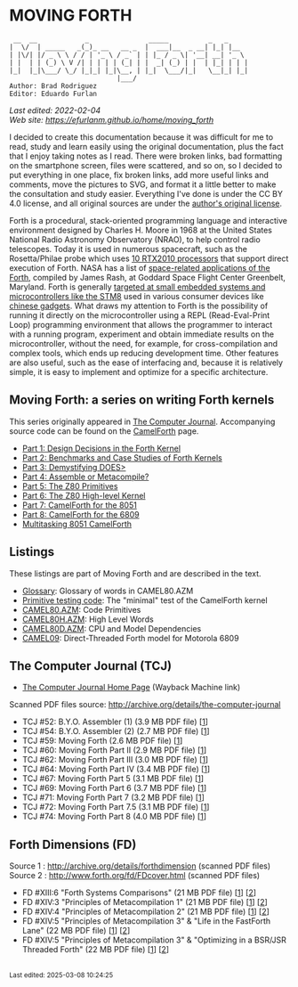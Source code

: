 # MOVING FORTH

     __  __            _               _____          _   _     
    |  \/  | _____   _(_)_ __   __ _  |  ___|__  _ __| |_| |__  
    | |\/| |/ _ \ \ / / | '_ \ / _` | | |_ / _ \| '__| __| '_ \ 
    | |  | | (_) \ V /| | | | | (_| | |  _| (_) | |  | |_| | | |
    |_|  |_|\___/ \_/ |_|_| |_|\__, | |_|  \___/|_|   \__|_| |_|
                               |___/ 
    Author: Brad Rodriguez
    Editor: Eduardo Furlan

*Last edited: 2022-02-04  
Web site: https://efurlanm.github.io/home/moving_forth*

I decided to create this documentation because it was difficult for me to read, study and learn easily using the original documentation, plus the fact that I enjoy taking notes as I read. There were broken links, bad formatting on the smartphone screen, files were scattered, and so on, so I decided to put everything in one place, fix broken links, add more useful links and comments, move the pictures to SVG, and format it a little better to make the consultation and study easier. Everything I've done is under the CC BY 4.0 license, and all original sources are under the [author's original license](https://web.archive.org/web/20250202212617/http://bradrodriguez.com/).

Forth is a procedural, stack-oriented programming language and interactive environment designed by Charles H. Moore in 1968 at the United States National Radio Astronomy Observatory (NRAO), to help control radio telescopes. Today it is used in numerous spacecraft, such as the Rosetta/Philae probe which uses [10 RTX2010 processors](http://www.cpushack.com/2014/11/12/here-comes-philae-powered-by-an-rtx2010/) that support direct execution of Forth. NASA has a list of [space-related applications of the Forth](http://web.archive.org/web/20110204160744/http://forth.gsfc.nasa.gov/), compiled by James Rash, at Goddard Space Flight Center Greenbelt, Maryland. Forth is generally [targeted at small embedded systems and microcontrollers like the STM8](http://github.com/TG9541/stm8ef/wiki) used in various consumer devices like [chinese gadgets](http://github.com/TG9541/stm8ef/wiki/STM8S-Value-Line-Gadgets). What draws my attention to Forth is the possibility of running it directly on the microcontroller using a REPL (Read-Eval-Print Loop) programming environment that allows the programmer to interact with a running program, experiment and obtain immediate results on the microcontroller, without the need, for example, for cross-compilation and complex tools, which ends up reducing development time. Other features are also useful, such as the ease of interfacing and, because it is relatively simple, it is easy to implement and optimize for a specific architecture.

## Moving Forth: a series on writing Forth kernels

This series originally appeared in [The Computer Journal](http://archive.org/details/the-computer-journal/). Accompanying source code can be found on the [CamelForth](http://www.camelforth.com/) page.

* [Part 1: Design Decisions in the Forth Kernel](moving1.md)
* [Part 2: Benchmarks and Case Studies of Forth Kernels](moving2.md)
* [Part 3: Demystifying DOES>](moving3.md)
* [Part 4: Assemble or Metacompile?](moving4.md)
* [Part 5: The Z80 Primitives](moving5.md)
* [Part 6: The Z80 High-level Kernel](moving6.md)
* [Part 7: CamelForth for the 8051](moving7.md)
* [Part 8: CamelForth for the 6809](moving8.md)
* [Multitasking 8051 CamelForth](8051task.md)

## Listings

These listings are part of Moving Forth and are described in the text.

* [Glossary](glosslo.md): Glossary of words in CAMEL80.AZM
* [Primitive testing code](cameltst.md): The "minimal" test of the CamelForth kernel
* [CAMEL80.AZM](camel80.md): Code Primitives
* [CAMEL80H.AZM](camel80h.md): High Level Words
* [CAMEL80D.AZM](camel80d.md): CPU and Model Dependencies
* [CAMEL09](camel09.md): Direct-Threaded Forth model for Motorola 6809

## The Computer Journal (TCJ)

- [The Computer Journal Home Page](http://web.archive.org/web/19970719063726/http://www.psyber.com/~tcj/) (Wayback Machine link)

Scanned PDF files source: <http://archive.org/details/the-computer-journal>

* TCJ \#52: B.Y.O. Assembler (1) (3.9 MB PDF file) [[1](http://archive.org/details/the-computer-journal-52)]
* TCJ \#54: B.Y.O. Assembler (2) (2.7 MB PDF file) [[1](http://archive.org/details/the-computer-journal-54)]
* TCJ \#59: Moving Forth (2.6 MB PDF file) [[1](http://archive.org/details/the-computer-journal-59)]
* TCJ \#60: Moving Forth Part II (2.9 MB PDF file) [[1](http://archive.org/details/the-computer-journal-60)]
* TCJ \#62: Moving Forth Part III (3.0 MB PDF file) [[1](http://archive.org/details/the-computer-journal-62)]
* TCJ \#64: Moving Forth Part IV (3.4 MB PDF file) [[1](http://archive.org/details/the-computer-journal-64)]
* TCJ \#67: Moving Forth Part 5 (3.1 MB PDF file) [[1](http://archive.org/details/the-computer-journal-67)]
* TCJ \#69: Moving Forth Part 6 (3.7 MB PDF file) [[1](http://archive.org/details/the-computer-journal-69)]
* TCJ \#71: Moving Forth Part 7 (3.2 MB PDF file) [[1](http://archive.org/details/the-computer-journal-71)]
* TCJ \#72: Moving Forth Part 7.5 (3.1 MB PDF file) [[1](http://archive.org/details/the-computer-journal-72)]
* TCJ \#74: Moving Forth Part 8 (4.0 MB PDF file) [[1](http://archive.org/details/the-computer-journal-74)]

## Forth Dimensions (FD)

Source 1 : <http://archive.org/details/forthdimension> (scanned PDF files)  
Source 2 : <http://www.forth.org/fd/FDcover.html> (scanned PDF files)

* FD \#XIII:6 "Forth Systems Comparisons" (21 MB PDF file) [[1](http://archive.org/details/Forth_Dimension_Volume_13_Number_6)] [[2](http://www.forth.org/fd/FD-V13N6.pdf)]
* FD \#XIV:3 "Principles of Metacompilation 1" (21 MB PDF file) [[1](http://archive.org/details/Forth_Dimension_Volume_14_Number_3)] [[2](http://www.forth.org/fd/FD-V14N3.pdf)]
* FD \#XIV:4 "Principles of Metacompilation 2" (21 MB PDF file) [[1](http://archive.org/details/Forth_Dimension_Volume_14_Number_4)] [[2](http://www.forth.org/fd/FD-V14N4.pdf)]
* FD \#XIV:5 "Principles of Metacompilation 3" & "Life in the FastForth Lane" (22 MB PDF file) [[1](http://archive.org/details/Forth_Dimension_Volume_14_Number_5)] [[2](http://www.forth.org/fd/FD-V14N5.pdf)]
* FD \#XIV:5 "Principles of Metacompilation 3" & "Optimizing in a BSR/JSR Threaded Forth" (22 MB PDF file) [[1](http://archive.org/details/Forth_Dimension_Volume_14_Number_6)] [[2](http://www.forth.org/fd/FD-V14N6.pdf)]



<br><sub>Last edited: 2025-03-08 10:24:25</sub>

